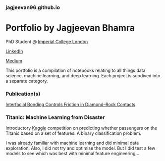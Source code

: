 ### jagjeevan96.github.io

# Portfolio by Jagjeevan Bhamra

PhD Student @ [Imperial College London](https://www.imperial.ac.uk/people/j.bhamra19)

[LinkedIn](https://www.linkedin.com/in/jagjeevan/)

[Medium](https://medium.com/@j.bhamra96)

This portfolio is a compilation of notebooks relating to all things data science, machine learning, and deep learning. Each project is subdived into a separate category.

### Publication(s)
[Interfacial Bonding Controls Friction in Diamond–Rock Contacts](https://pubs.acs.org/doi/10.1021/acs.jpcc.1c02857)

### Titanic: Machine Learning from Disaster

Introductory [Kaggle](https://www.kaggle.com/c/titanic) competition on predicting whether passengers on the Titanic based on a set of features. A binary classification problem.

I was already familiar with machine learning and did minimal data exploration. Also, I did not try and optimise the model. But I did test a few models to see which was best with minimal feature engineering...
